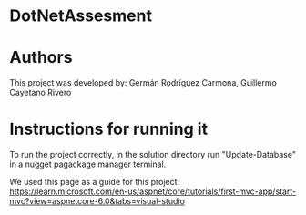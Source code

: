 # DotNetAssesment

# Authors

This project was developed by:
Germán Rodríguez Carmona,
Guillermo Cayetano Rivero

# Instructions for running it

To run the project correctly, in the solution directory run "Update-Database" in a nugget pagackage manager terminal.

We used this page as a guide for this project:
https://learn.microsoft.com/en-us/aspnet/core/tutorials/first-mvc-app/start-mvc?view=aspnetcore-6.0&tabs=visual-studio
